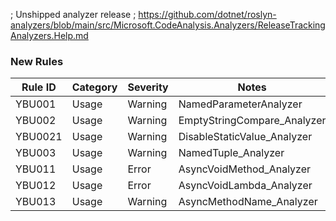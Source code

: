 ﻿; Unshipped analyzer release
; https://github.com/dotnet/roslyn-analyzers/blob/main/src/Microsoft.CodeAnalysis.Analyzers/ReleaseTrackingAnalyzers.Help.md

### New Rules

Rule ID | Category | Severity | Notes
--------|----------|----------|-------
YBU001 | Usage | Warning | NamedParameterAnalyzer
YBU002 | Usage | Warning | EmptyStringCompare_Analyzer
YBU0021 | Usage | Warning | DisableStaticValue_Analyzer
YBU003 | Usage | Warning | NamedTuple_Analyzer
YBU011 | Usage | Error | AsyncVoidMethod_Analyzer
YBU012 | Usage | Error | AsyncVoidLambda_Analyzer
YBU013 | Usage | Warning | AsyncMethodName_Analyzer
